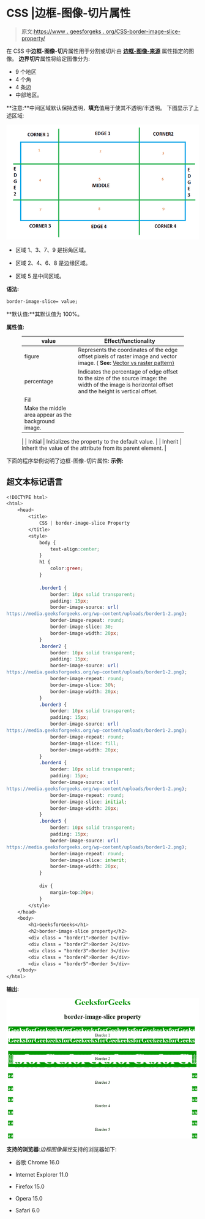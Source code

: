 # CSS |边框-图像-切片属性

> 原文:[https://www . geesforgeks . org/CSS-border-image-slice-property/](https://www.geeksforgeeks.org/css-border-image-slice-property/)

在 CSS 中**边框-图像-切片**属性用于分割或切片由 [**边框-图像-来源**](https://www.geeksforgeeks.org/css-border-images/) 属性指定的图像。
**边界切片**属性将给定图像分为:

*   9 个地区
*   4 个角
*   4 条边
*   中部地区。

**注意:**中间区域默认保持透明，**填充**值用于使其不透明/半透明。
下图显示了上述区域:

![](img/d9e2d1d4999a5e1b422c029e1a59da15.png)

*   区域 1、3、7、9 是拐角区域。

*   区域 2、4、6、8 是边缘区域。

*   区域 5 是中间区域。

**语法:**

```css
border-image-slice= value;
```

**默认值:**其默认值为 100%。

**属性值:**

<figure class="table">

| value | Effect/functionality |
| --- | --- |
| figure | Represents the coordinates of the edge offset pixels of raster image and vector image. ( **See:** [Vector vs raster pattern)](https://www.geeksforgeeks.org/vector-vs-raster-graphics/) |
| percentage | Indicates the percentage of edge offset to the size of the source image: the width of the image is horizontal offset and the height is vertical offset. |
| Fill
 | Make the middle area appear as the background image.
 |
| Initial
 | Initializes the property to the default value.
 |
| Inherit
 | Inherit the value of the attribute from its parent element.
 |

</figure>

下面的程序举例说明了边框-图像-切片属性:
**示例:**

## 超文本标记语言

```css
<!DOCTYPE html>
<html>
    <head>
        <title>
            CSS | border-image-slice Property
        </title>
        <style>
            body {
                text-align:center;
            }
            h1 {
                color:green;
            }

            .border1 {
                border: 10px solid transparent;
                padding: 15px;
                border-image-source: url(
https://media.geeksforgeeks.org/wp-content/uploads/border1-2.png);
                border-image-repeat: round;
                border-image-slice: 30;
                border-image-width: 20px;
            }
            .border2 {
                border: 10px solid transparent;
                padding: 15px;
                border-image-source: url(
https://media.geeksforgeeks.org/wp-content/uploads/border1-2.png);
                border-image-repeat: round;
                border-image-slice: 30%;
                border-image-width: 20px;
            }
            .border3 {
                border: 10px solid transparent;
                padding: 15px;
                border-image-source: url(
https://media.geeksforgeeks.org/wp-content/uploads/border1-2.png);
                border-image-repeat: round;
                border-image-slice: fill;
                border-image-width: 20px;
            }
            .border4 {
                border: 10px solid transparent;
                padding: 15px;
                border-image-source: url(
https://media.geeksforgeeks.org/wp-content/uploads/border1-2.png);
                border-image-repeat: round;
                border-image-slice: initial;
                border-image-width: 20px;
            }
            .border5 {
                border: 10px solid transparent;
                padding: 15px;
                border-image-source: url(
https://media.geeksforgeeks.org/wp-content/uploads/border1-2.png);
                border-image-repeat: round;
                border-image-slice: inherit;
                border-image-width: 20px;
            }

            div {
                margin-top:20px;
            }
        </style>
    </head>
    <body>
        <h1>GeeksforGeeks</h1>
        <h2>border-image-slice property</h2>
        <div class = "border1">Border 1</div>
        <div class = "border2">Border 2</div>
        <div class = "border3">Border 3</div>
        <div class = "border4">Border 4</div>
        <div class = "border5">Border 5</div>
    </body>
</html>   
```

**输出:**

![](img/b9c5610dbdf7741af7f65b3685cb3030.png)

**支持的浏览器**:*边框图像属性*支持的浏览器如下:

*   谷歌 Chrome 16.0

*   Internet Explorer 11.0

*   Firefox 15.0

*   Opera 15.0

*   Safari 6.0